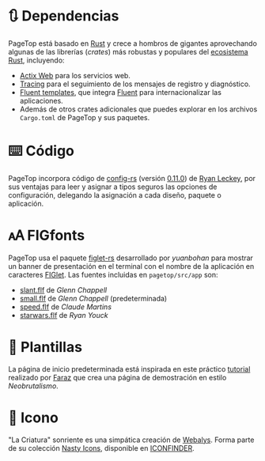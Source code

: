 # 🔃 Dependencias

PageTop está basado en [Rust](https://www.rust-lang.org/) y crece a hombros de gigantes aprovechando
algunas de las librerías (*crates*) más robustas y populares del [ecosistema Rust](https://lib.rs),
incluyendo:

  * [Actix Web](https://actix.rs/) para los servicios web.
  * [Tracing](https://github.com/tokio-rs/tracing) para el seguimiento de los mensajes de registro y
    diagnóstico.
  * [Fluent templates](https://github.com/XAMPPRocky/fluent-templates), que integra
    [Fluent](https://projectfluent.org/) para internacionalizar las aplicaciones.
  * Además de otros crates adicionales que puedes explorar en los archivos `Cargo.toml` de PageTop y
    sus paquetes.


# ⌨️ Código

PageTop incorpora código de [config-rs](https://crates.io/crates/config) (versión
[0.11.0](https://github.com/mehcode/config-rs/tree/0.11.0)) de
[Ryan Leckey](https://crates.io/users/mehcode), por sus ventajas para leer y asignar a tipos seguros
las opciones de configuración, delegando la asignación a cada diseño, paquete o aplicación.


# 🗚 FIGfonts

PageTop usa el paquete [figlet-rs](https://crates.io/crates/figlet-rs) desarrollado por *yuanbohan*
para mostrar un banner de presentación en el terminal con el nombre de la aplicación en caracteres
[FIGlet](http://www.figlet.org). Las fuentes incluidas en `pagetop/src/app` son:

  * [slant.flf](http://www.figlet.org/fontdb_example.cgi?font=slant.flf) de *Glenn Chappell*
  * [small.flf](http://www.figlet.org/fontdb_example.cgi?font=small.flf) de *Glenn Chappell*
    (predeterminada)
  * [speed.flf](http://www.figlet.org/fontdb_example.cgi?font=speed.flf) de *Claude Martins*
  * [starwars.flf](http://www.figlet.org/fontdb_example.cgi?font=starwars.flf) de *Ryan Youck*


# 📰 Plantillas

La página de inicio predeterminada está inspirada en este práctico
[tutorial](https://www.codewithfaraz.com/content/109/creating-a-unique-neobrutalism-portfolio-page-with-html-css-and-javascript)
realizado por [Faraz](https://www.codewithfaraz.com/) que crea una página de demostración en estilo
*Neobrutalismo*.


# 🎨 Icono

"La Criatura" sonriente es una simpática creación de [Webalys](https://www.iconfinder.com/webalys).
Forma parte de su colección [Nasty Icons](https://www.iconfinder.com/iconsets/nasty), disponible en
[ICONFINDER](https://www.iconfinder.com).
